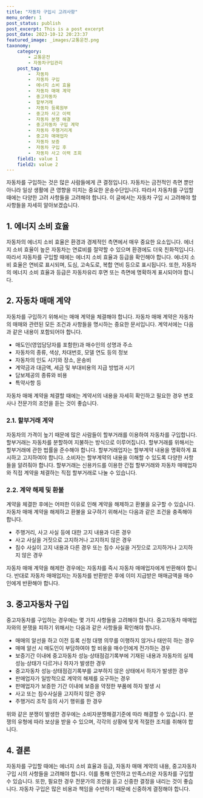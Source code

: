 ```yaml
---
title: "자동차 구입시 고려사항"
menu_order: 1
post_status: publish
post_excerpt: This is a post excerpt
post_date: 2023-10-12 20:23:37
featured_image: _images/교통운전.png
taxonomy:
    category:
        - 교통운전
        - 자동차구입관리
    post_tag:
        -  자동차
        -  자동차 구입
        -  에너지 소비 효율
        -  자동차 매매 계약
        -  중고자동차
        -  할부거래
        -  자동차 등록원부
        -  중고차 사고 이력
        -  자동차 분쟁 해결
        -  중고자동차 구입 계약
        -  자동차 주행거리계
        -  중고차 매매업자
        -  자동차 보증
        -  자동차 구입 후
        -  자동차 사고 이력 조회
    field1: value 1
    field2: value 2
---
```




자동차를 구입하는 것은 많은 사람들에게 큰 결정입니다. 자동차는 금전적인 측면 뿐만 아니라 일상 생활에 큰 영향을 미치는 중요한 운송수단입니다. 따라서 자동차를 구입할 때에는 다양한 고려 사항들을 고려해야 합니다. 이 글에서는 자동차 구입 시 고려해야 할 사항들을 자세히 알아보겠습니다.

## 1. 에너지 소비 효율

자동차의 에너지 소비 효율은 환경과 경제적인 측면에서 매우 중요한 요소입니다. 에너지 소비 효율이 높은 자동차는 연료비를 절약할 수 있으며 환경에도 더욱 친화적입니다. 따라서 자동차를 구입할 때에는 에너지 소비 효율과 등급을 확인해야 합니다. 에너지 소비 효율은 연비로 표시되며, 도심, 고속도로, 복합 연비 등으로 표시됩니다. 또한, 자동차의 에너지 소비 효율과 등급은 자동차유리 후면 또는 측면에 명확하게 표시되어야 합니다.

## 2. 자동차 매매 계약

자동차를 구입하기 위해서는 매매 계약을 체결해야 합니다. 자동차 매매 계약은 자동차의 매매와 관련된 모든 조건과 사항들을 명시하는 중요한 문서입니다. 계약서에는 다음과 같은 내용이 포함되어야 합니다.

- 매도인(영업담당자를 포함한)과 매수인의 성명과 주소
- 자동차의 종류, 색상, 차대번호, 모델 연도 등의 정보
- 자동차의 인도 시기와 장소, 운송비
- 계약금과 대금액, 세금 및 부대비용의 지급 방법과 시기
- 담보제공의 종류와 비용
- 특약사항 등

자동차 매매 계약을 체결할 때에는 계약서의 내용을 자세히 확인하고 필요한 경우 변호사나 전문가의 조언을 듣는 것이 좋습니다.

### 2.1. 할부거래 계약

자동차의 가격이 높기 때문에 많은 사람들이 할부거래를 이용하여 자동차를 구입합니다. 할부거래는 자동차를 분할하여 지불하는 방식으로 이루어집니다. 할부거래를 위해서는 할부거래에 관한 법률을 준수해야 합니다. 할부거래업자는 할부계약 내용을 명확하게 표시하고 고지하여야 합니다. 소비자는 할부계약의 내용을 이해할 수 있도록 다양한 사항들을 알려줘야 합니다. 할부거래는 신용카드를 이용한 간접 할부거래와 자동차 매매업자와 직접 계약을 체결하는 직접 할부거래로 나눌 수 있습니다.

### 2.2. 계약 해제 및 환불

계약을 체결한 후에는 어떠한 이유로 인해 계약을 해제하고 환불을 요구할 수 있습니다. 자동차 매매 계약을 해제하고 환불을 요구하기 위해서는 다음과 같은 조건을 충족해야 합니다.

- 주행거리, 사고 사실 등에 대한 고지 내용과 다른 경우
- 사고 사실을 거짓으로 고지하거나 고지하지 않은 경우
- 침수 사실이 고지 내용과 다른 경우 또는 침수 사실을 거짓으로 고지하거나 고지하지 않은 경우

자동차 매매 계약을 해제한 경우에는 자동차를 즉시 자동차 매매업자에게 반환해야 합니다. 반대로 자동차 매매업자는 자동차를 반환받은 후에 이미 지급받은 매매금액을 매수인에게 반환해야 합니다.

## 3. 중고자동차 구입

중고자동차를 구입하는 경우에는 몇 가지 사항들을 고려해야 합니다. 중고자동차 매매업자와의 분쟁을 피하기 위해서는 다음과 같은 사항들을 확인해야 합니다.

- 매매의 알선을 하고 이전 등록 신청 대행 의무를 이행하지 않거나 태만히 하는 경우
- 매매 알선 시 매도인이 부담하여야 할 비용을 매수인에게 전가하는 경우
- 보증기간 이내에 중고자동차 성능·상태점검기록부에 기재된 내용과 자동차의 실제 성능·상태가 다르거나 하자가 발생한 경우
- 중고자동차 성능·상태점검기록부를 교부하지 않은 상태에서 하자가 발생한 경우
- 판매업자가 일방적으로 계약의 해제를 요구하는 경우
- 판매업자가 보증한 기간 이내에 보증을 약정한 부품에 하자 발생 시
- 사고 또는 침수사실을 고지하지 않은 경우
- 주행거리 조작 등의 사기 행위를 한 경우

위와 같은 분쟁이 발생한 경우에는 소비자분쟁해결기준에 따라 해결할 수 있습니다. 분쟁의 유형에 따라 보상을 받을 수 있으며, 각각의 상황에 맞게 적절한 조치를 취해야 합니다.

## 4. 결론

자동차를 구입할 때에는 에너지 소비 효율과 등급, 자동차 매매 계약의 내용, 중고자동차 구입 시의 사항들을 고려해야 합니다. 이를 통해 안전하고 만족스러운 자동차를 구입할 수 있습니다. 또한, 필요한 경우 전문가의 조언을 듣고 신중한 결정을 내리는 것이 좋습니다. 자동차 구입은 많은 비용과 책임을 수반하기 때문에 신중하게 결정해야 합니다.

